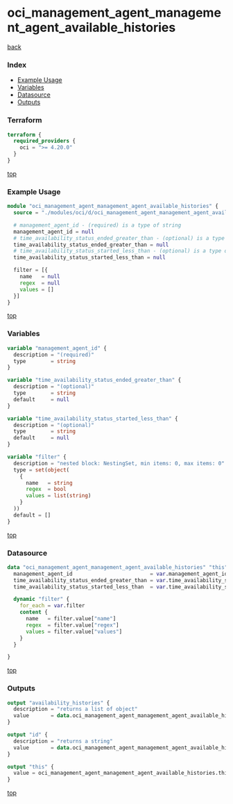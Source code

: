 # oci_management_agent_management_agent_available_histories

[back](../oci.md)

### Index

- [Example Usage](#example-usage)
- [Variables](#variables)
- [Datasource](#datasource)
- [Outputs](#outputs)

### Terraform

```terraform
terraform {
  required_providers {
    oci = ">= 4.20.0"
  }
}
```

[top](#index)

### Example Usage

```terraform
module "oci_management_agent_management_agent_available_histories" {
  source = "./modules/oci/d/oci_management_agent_management_agent_available_histories"

  # management_agent_id - (required) is a type of string
  management_agent_id = null
  # time_availability_status_ended_greater_than - (optional) is a type of string
  time_availability_status_ended_greater_than = null
  # time_availability_status_started_less_than - (optional) is a type of string
  time_availability_status_started_less_than = null

  filter = [{
    name   = null
    regex  = null
    values = []
  }]
}
```

[top](#index)

### Variables

```terraform
variable "management_agent_id" {
  description = "(required)"
  type        = string
}

variable "time_availability_status_ended_greater_than" {
  description = "(optional)"
  type        = string
  default     = null
}

variable "time_availability_status_started_less_than" {
  description = "(optional)"
  type        = string
  default     = null
}

variable "filter" {
  description = "nested block: NestingSet, min items: 0, max items: 0"
  type = set(object(
    {
      name   = string
      regex  = bool
      values = list(string)
    }
  ))
  default = []
}
```

[top](#index)

### Datasource

```terraform
data "oci_management_agent_management_agent_available_histories" "this" {
  management_agent_id                         = var.management_agent_id
  time_availability_status_ended_greater_than = var.time_availability_status_ended_greater_than
  time_availability_status_started_less_than  = var.time_availability_status_started_less_than

  dynamic "filter" {
    for_each = var.filter
    content {
      name   = filter.value["name"]
      regex  = filter.value["regex"]
      values = filter.value["values"]
    }
  }

}
```

[top](#index)

### Outputs

```terraform
output "availability_histories" {
  description = "returns a list of object"
  value       = data.oci_management_agent_management_agent_available_histories.this.availability_histories
}

output "id" {
  description = "returns a string"
  value       = data.oci_management_agent_management_agent_available_histories.this.id
}

output "this" {
  value = oci_management_agent_management_agent_available_histories.this
}
```

[top](#index)